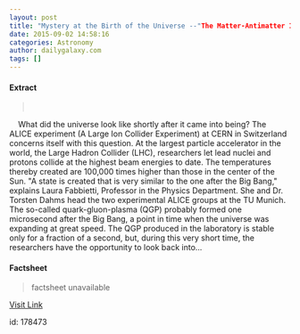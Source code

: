 ```yaml
---
layout: post
title: "Mystery at the Birth of the Universe --"The Matter-Antimatter Imbalance""
date: 2015-09-02 14:58:16
categories: Astronomy
author: dailygalaxy.com
tags: []
---
```



#### Extract
>         What did the universe look like shortly after it came into being? The ALICE experiment (A Large Ion Collider Experiment) at CERN in Switzerland concerns itself with this question. At the largest particle accelerator in the world, the Large Hadron Collider (LHC), researchers let lead nuclei and protons collide at the highest beam energies to date. The temperatures thereby created are 100,000 times higher than those in the center of the Sun. "A state is created that is very similar to the one after the Big Bang," explains Laura Fabbietti, Professor in the Physics Department. She and Dr. Torsten Dahms head the two experimental ALICE groups at the TU Munich. The so-called quark-gluon-plasma (QGP) probably formed one microsecond after the Big Bang, a point in time when the universe was expanding at great speed. The QGP produced in the laboratory is stable only for a fraction of a second, but, during this very short time, the researchers have the opportunity to look back into...

#### Factsheet
>factsheet unavailable

[Visit Link](http://www.dailygalaxy.com/my_weblog/2015/09/mystery-of-the-birth-of-the-universe-the-matter-antimatter-imbalance.html)

id:  178473
